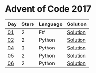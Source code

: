 # Advent of Code 2017

| Day | Stars | Language | Solution |
| --- | ----- | -------- | -------- |
| [01](https://adventofcode.com/2017/day/01) | 2 | F# | [Solution](./01) |
| [02](https://adventofcode.com/2017/day/02) | 2 | Python | [Solution](./02) |
| [04](https://adventofcode.com/2017/day/04) | 2 | Python | [Solution](./04) |
| [05](https://adventofcode.com/2017/day/05) | 2 | Python | [Solution](./05) |
| [06](https://adventofcode.com/2017/day/06) | 2 | Python | [Solution](./06) |
